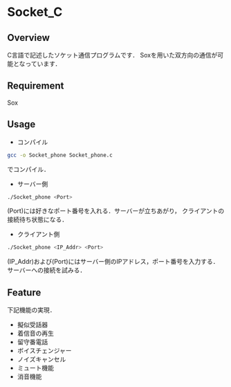 # Socket_C

## Overview
C言語で記述したソケット通信プログラムです．
Soxを用いた双方向の通信が可能となっています．

## Requirement
Sox

## Usage
- コンパイル
```sh
gcc -o Socket_phone Socket_phone.c
```
でコンパイル．

- サーバー側
```sh
./Socket_phone <Port>
```
(Port)には好きなポート番号を入れる．サーバーが立ちあがり，
クライアントの接続待ち状態になる．

- クライアント側
```sh
./Socket_phone <IP_Addr> <Port>
```
(IP_Addr)および(Port)にはサーバー側のIPアドレス，ポート番号を入力する．
サーバーへの接続を試みる．

## Feature
下記機能の実現．
- 擬似受話器
- 着信音の再生
- 留守番電話
- ボイスチェンジャー
- ノイズキャンセル
- ミュート機能
- 消音機能